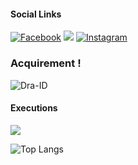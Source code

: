 #### Social Links
[![Facebook](https://img.shields.io/badge/Facebook-%231877F2.svg?logo=Facebook&logoColor=white)](https://facebook.com/your.anon.one.x) 
![](https://img.shields.io/badge/Code-Python-informational?style=flat&logo=python&logoColor=white&color=blue)
[![Instagram](https://img.shields.io/badge/Instagram-%23E4405F.svg?logo=Instagram&logoColor=white)](https://instagram.com/your_anon_one)

###  Acquirement !
<p align=left> <img src=https://komarev.com/ghpvc/?username=Dra-ID alt=Dra-ID /> </p>

#### Executions

<img src="https://github-readme-stats.vercel.app/api?username=h4x3r1&show_icons=true&theme=radical&title_color=8E2DE2&text_color=fff&icon_color=8E2DE2">

![Top Langs](https://github-readme-stats.vercel.app/api/top-langs/?username=h4x3r1&theme=radical&title_color=8E2DE2&text_color=fff)

